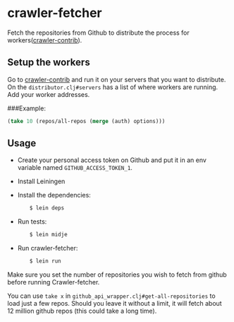 # crawler-fetcher

Fetch the repositories from Github to distribute the process for workers([crawler-contrib](https://github.com/guipdutra/crawler-contrib)).

## Setup the workers
Go to [crawler-contrib](https://github.com/guipdutra/crawler-contrib) and run it on your servers that you want to distribute.
On the `distributor.clj#servers` has a list of where workers are running. Add your worker addresses.

###Example: 
```clojure
(take 10 (repos/all-repos (merge (auth) options)))
```

## Usage
- Create your personal access token on Github and put it in an env variable named `GITHUB_ACCESS_TOKEN_1`.

- Install Leiningen
- Install the dependencies:
```bash
       $ lein deps
```
- Run tests:
```bash
       $ lein midje
```
- Run crawler-fetcher:
```bash
       $ lein run
```

Make sure you set the number of repositories you wish to fetch from github before running Crawler-fetcher.

You can use `take x` in `github_api_wrapper.clj#get-all-repositories` to load just a few repos. Should you leave it without a limit, it will fetch about 12 million github repos (this could take a long time).
